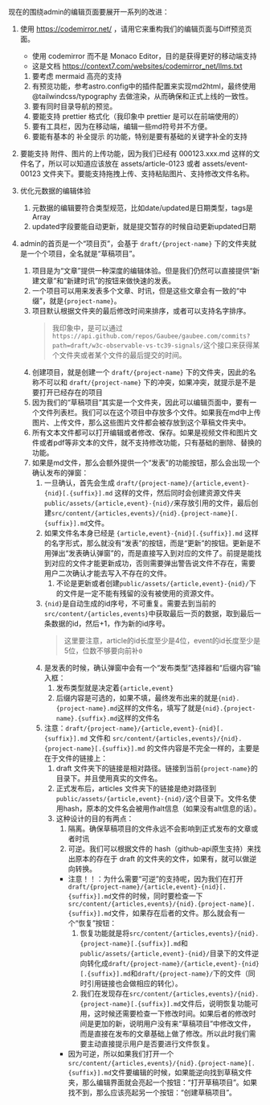 现在的围绕admin的编辑页面要展开一系列的改进：

1. 使用 https://codemirror.net/ ，请用它来重构我们的编辑页面与Diff预览页面。
   - 使用 codemirror 而不是 Monaco Editor，目的是获得更好的移动端支持
   - 这是文档 https://context7.com/websites/codemirror_net/llms.txt
   1. 要考虑 mermaid 高亮的支持
   2. 有预览功能，参考astro.config中的插件配置来实现md2html，最终使用 @tailwindcss/typography 去做渲染，从而确保和正式上线的一致性。
   3. 要有同时目录导航的预览。
   4. 要能支持 prettier 格式化（我印象中 prettier 是可以在前端使用的）
   5. 要有工具栏，因为在移动端，编辑一些md符号并不方便。
   6. 要能有基本的 补全提示 的功能，特别是要有基础的关键字补全的支持

2. 要能支持 附件、图片的上传功能，因为我们已经有 000123.xxx.md 这样的文件名了，所以可以知道应该放在 assets/article-0123 或者 assets/event-00123 文件夹下。要能支持拖拽上传、支持粘贴图片、支持修改文件名称。

3. 优化元数据的编辑体验
   1. 元数据的编辑要符合类型规范，比如date/updated是日期类型，tags是Array
   2. updated字段要能自动更新，就是提交暂存的时候自动更新updated日期

4. admin的首页是一个“项目页”，会基于 `draft/{project-name}` 下的文件夹就是一个个项目，全名就是“草稿项目”。
   1. 项目是为“文章”提供一种深度的编辑体验。但是我们仍然可以直接提供“新建文章”和“新建时讯”的按钮来做快速的发表。
   2. 一个项目可以用来发表多个文章、时讯，但是这些文章会有一致的“中缀”，就是`{project-name}`。
   3. 项目默认根据文件夹的最后修改时间来排序，或者可以支持名字排序。
      > 我印象中，是可以通过`https://api.github.com/repos/Gaubee/gaubee.com/commits?path=draft/w3c-observable-vs-tc39-signals/`这个接口来获得某个文件夹或者某个文件的最后提交的时间。
   4. 创建项目，就是创建一个 `draft/{project-name}` 下的文件夹，因此的名称不可以和 `draft/{project-name}` 下的冲突，如果冲突，就提示是不是要打开已经存在的项目
   5. 因为我们的“草稿项目”其实是一个文件夹，因此可以编辑页面中，要有一个文件列表栏。我们可以在这个项目中存放多个文件。如果我在md中上传图片、上传文件，那么这些图片文件都会被存放到这个草稿文件夹中。
   6. 所有文本文件都可以打开编辑或者修改、保存。如果是视频文件和图片文件或者pdf等非文本的文件，就不支持修改功能，只有基础的删除、替换的功能。
   7. 如果是md文件，那么会额外提供一个“发表”的功能按钮，那么会出现一个确认发布的弹窗：
      1. 一旦确认，首先会生成 `draft/{project-name}/{article,event}-{nid}[.{suffix}].md` 这样的文件，然后同时会创建资源文件夹`public/assets/{article,event}-{nid}/`来存放引用的文件，最后创建`src/content/{articles,events}/{nid}.{project-name}[.{suffix}].md`文件。
      1. 如果文件名本身已经是 `{article,event}-{nid}[.{suffix}].md` 这样的名字形式，那么就没有“发表”的按钮，而是“更新”的按钮。更新是不用弹出“发表确认弹窗”的，而是直接写入到对应的文件了。前提是能找到对应的文件才能更新成功，否则需要弹出警告说文件不存在，需要用户二次确认才能去写入不存在的文件。
         1. 不论是更新或者创建`public/assets/{article,event}-{nid}/`下的文件是一定不能有残留的没有被使用的资源文件。
      1. `{nid}`是自动生成的id序号，不可重复。需要去到当前的`src/content/{articles,events}`中获取最后一页的数据，取到最后一条数据的id，然后+1，作为新的id序号。
         > 这里要注意，article的id长度至少是4位，event的id长度至少是5位，位数不够要向前补`0`
      1. 是发表的时候，确认弹窗中会有一个“发布类型”选择器和“后缀内容”输入框：
         1. 发布类型就是决定着`{article,event}`
         2. 后缀内容是可选的，如果不填，最终发布出来的就是`{nid}.{project-name}.md`这样的文件名，填写了就是`{nid}.{project-name}.{suffix}.md`这样的文件名
      1. 注意：`draft/{project-name}/{article,event}-{nid}[.{suffix}].md` 文件和 `src/content/{articles,events}/{nid}.{project-name}[.{suffix}].md` 的文件内容是不完全一样的，主要是在于文件的链接上：
         1. draft 文件夹下的链接是相对路径。链接到当前`{project-name}`的目录下。并且使用真实的文件名。
         2. 正式发布后，articles 文件夹下的链接是绝对路径到`public/assets/{article,event}-{nid}/`这个目录下。文件名使用hash，原本的文件名会被用作alt信息（如果没有alt信息的话）。
         3. 这种设计的目的有两点：
            1. 隔离。确保草稿项目的文件永远不会影响到正式发布的文章或者时讯
            2. 可逆。我们可以根据文件的 hash（github-api原生支持）来找出原本的存在于 draft 的文件夹的文件，如果有，就可以做逆向转换。
            - 注意！！：为什么需要“可逆”的支持呢，因为我们在打开`draft/{project-name}/{article,event}-{nid}[.{suffix}].md`文件的时候，同时要检查一下`src/content/{articles,events}/{nid}.{project-name}[.{suffix}].md`文件，如果存在后者的文件。那么就会有一个“恢复”按钮：
              1. 恢复功能就是将`src/content/{articles,events}/{nid}.{project-name}[.{suffix}].md`和`public/assets/{article,event}-{nid}/`目录下的文件逆向转化成`draft/{project-name}/{article,event}-{nid}[.{suffix}].md`和`draft/{project-name}/`下的文件（同时引用链接也会做相应的转化）。
              2. 我们在发现存在`src/content/{articles,events}/{nid}.{project-name}[.{suffix}].md`文件后，说明恢复功能可用，这时候还需要检查一下修改时间。如果后者的修改时间是更加的新，说明用户没有来“草稿项目”中修改文件，而是直接在发布的文章基础上做了修改。所以此时我们需要主动直接提示用户是否要进行文件恢复。
            - 因为可逆，所以如果我们打开一个`src/content/{articles,events}/{nid}.{project-name}[.{suffix}].md`文件要编辑的时候，如果能逆向找到草稿文件夹，那么编辑界面就会亮起一个按钮：“打开草稿项目”。如果找不到，那么应该亮起另一个按钮：“创建草稿项目”。
